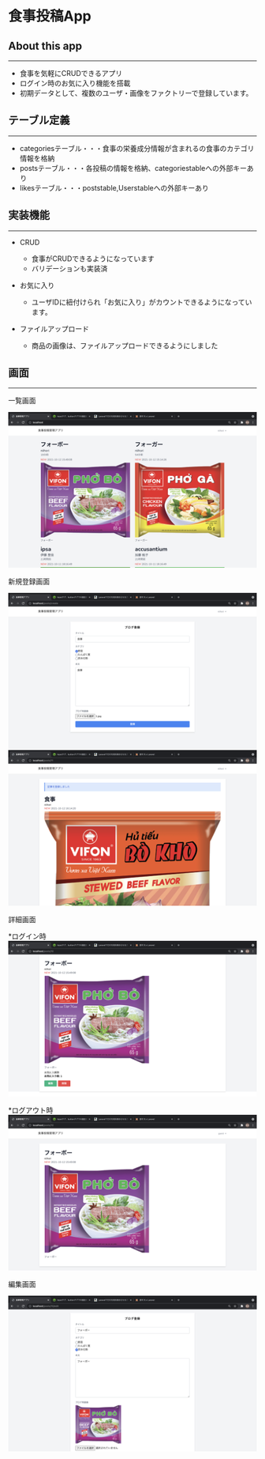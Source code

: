 
# 食事投稿App

## About this app
---
* 食事を気軽にCRUDできるアプリ
* ログイン時のお気に入り機能を搭載
* 初期データとして、複数のユーザ・画像をファクトリーで登録しています。

## テーブル定義
---
* categoriesテーブル・・・食事の栄養成分情報が含まれるの食事のカテゴリ情報を格納
* postsテーブル・・・各投稿の情報を格納、categoriestableへの外部キーあり
* likesテーブル・・・poststable,Userstableへの外部キーあり


## 実装機能
---

* CRUD
  * 食事がCRUDできるようになっています
  * バリデーションも実装済

* お気に入り
  * ユーザIDに紐付けられ「お気に入り」がカウントできるようになっています。

* ファイルアップロード
   * 商品の画像は、ファイルアップロードできるようにしました


## 画面
---
一覧画面

![index01](app/images/index01.png)


新規登録画面

![create01](app/images/create01.png)
![create01](app/images/create02.png)


詳細画面

*ログイン時
![show01](app/images/show01.png)

*ログアウト時
![show02](app/images/show02.png)


編集画面

![edit01](app/images/edit01.png)



